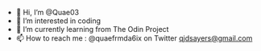 - 👋 Hi, I’m @Quae03
- 👀 I’m interested in coding
- 🌱 I’m currently learning from The Odin Project
- 📫 How to reach me :
  @quaefrmda6ix on Twitter
  qjdsayers@gmail.com
<!---
Quae03/Quae03 is a ✨ special ✨ repository because its `README.md` (this file) appears on your GitHub profile.
You can click the Preview link to take a look at your changes.
--->
